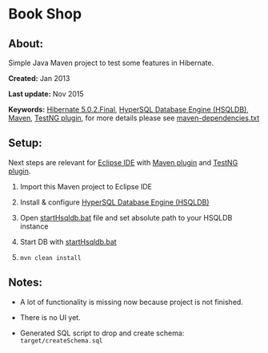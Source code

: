 # Book Shop

## About:

Simple Java Maven project to test some features in Hibernate.

**Created:** Jan 2013

**Last update:** Nov 2015

**Keywords:** [Hibernate 5.0.2.Final](http://hibernate.org/orm/), [HyperSQL Database Engine (HSQLDB)](http://hsqldb.org/), [Maven](https://maven.apache.org/), [TestNG plugin](http://testng.org/), for more details please see [maven-dependencies.txt](https://github.com/lu-ko/java-ws-soap/blob/master/hotels-package-tours/maven-dependencies.txt)

## Setup:

Next steps are relevant for [Eclipse IDE](http://www.eclipse.org/downloads/packages/) with [Maven plugin](http://www.eclipse.org/m2e/) and [TestNG plugin](http://testng.org/doc/eclipse.html).

1. Import this Maven project to Eclipse IDE

2. Install & configure [HyperSQL Database Engine (HSQLDB)](http://hsqldb.org/)

3. Open [startHsqldb.bat](https://github.com/lu-ko/java-hibernate/blob/master/BookShop/src/main/resources/hsqldb/startHsqldb.bat) file and set absolute path to your HSQLDB instance

4. Start DB with [startHsqldb.bat](https://github.com/lu-ko/java-hibernate/blob/master/BookShop/src/main/resources/hsqldb/startHsqldb.bat)

5. ```mvn clean install```

## Notes:

* A lot of functionality is missing now because project is not finished.

* There is no UI yet.

* Generated SQL script to drop and create schema: ```target/createSchema.sql```

